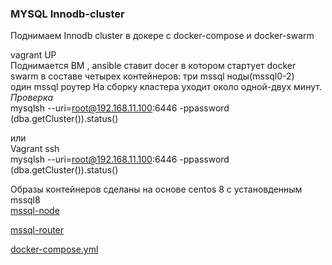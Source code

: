 ### MYSQL Innodb-cluster
Поднимаем Innodb cluster в докере с docker-compose и docker-swarm

vagrant UP  
Поднимается ВМ , ansible ставит docer в котором стартует docker swarm в составе четырех контейнеров:
три mssql ноды(mssql0-2)  
один mssql роутер 
На сборку кластера уходит около одной-двух минут.  
*Проверка*  
mysqlsh --uri=root@192.168.11.100:6446 -ppassword  
(dba.getCluster()).status()  

или  
Vagrant ssh  
mysqlsh --uri=root@192.168.11.100:6446 -ppassword  
(dba.getCluster()).status()  


Образы контейнеров сделаны на основе centos 8 с установденным mssql8   
[mssql-node](./dc-centos-mysql-node)  


[mssql-router](./dc-centos-mysql-router)    

[docker-compose.yml](./pr0/docker-compose.yml)  

